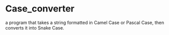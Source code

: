 # Case_converter

a program that takes a string formatted in Camel Case or Pascal Case, then converts it into Snake Case.
